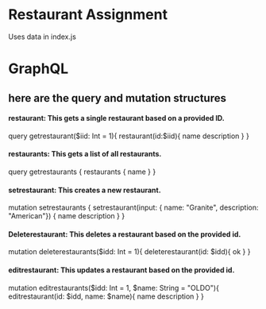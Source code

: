 # Restaurant Assignment

Uses data in index.js

# GraphQL

## here are the query and mutation structures

#### restaurant: This gets a single restaurant based on a provided ID. 
query getrestaurant($iid: Int = 1){
    restaurant(id:$iid){
name
description
}
}

#### restaurants: This gets a list of all restaurants. 
query getrestaurants {
restaurants {
name
}
}

#### setrestaurant: This creates a new restaurant. 
mutation setrestaurants {
setrestaurant(input: {
name: "Granite",
description: "American"}) {
name
description
}
}

#### Deleterestaurant: This deletes a restaurant based on the provided id.
mutation deleterestaurants($idd: Int = 1){
  deleterestaurant(id: $idd){
ok
}
}

#### editrestaurant: This updates a restaurant based on the provided id.
mutation editrestaurants($idd: Int = 1, $name: String = "OLDO"){
editrestaurant(id: $idd, name: $name){
name
description
}
}




